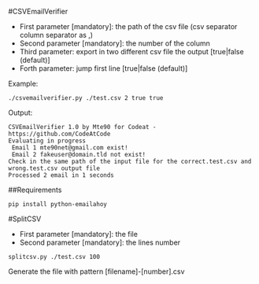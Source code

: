 #CSVEmailVerifier

* First parameter [mandatory]: the path of the csv file (csv separator column separator as ,)
* Second parameter [mandatory]: the number of the column
* Third parameter: export in two different csv file the output [true|false (default)]
* Forth parameter: jump first line [true|false (default)]

Example: 

```
./csvemailverifier.py ./test.csv 2 true true
```

Output:
```
CSVEmailVerifier 1.0 by Mte90 for Codeat - https://github.com/CodeAtCode
Evaluating in progress
 Email 1 mte90net@gmail.com exist!
 Email 2 fakeuser@domain.tld not exist!
Check in the same path of the input file for the correct.test.csv and wrong.test.csv output file
Processed 2 email in 1 seconds
```

##Requirements

```
pip install python-emailahoy 
```

#SplitCSV

* First parameter [mandatory]: the file
* Second parameter [mandatory]: the lines number

```
splitcsv.py ./test.csv 100
```

Generate the file with pattern [filename]-[number].csv